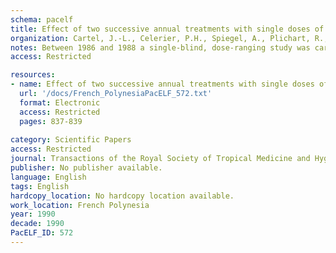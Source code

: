 ```yaml
---
schema: pacelf
title: Effect of two successive annual treatments with single doses of ivermectin on microfilaraemia due to Wuchereria bancrofti var. pacifica
organization: Cartel, J.-L., Celerier, P.H., Spiegel, A., Plichart, R., Roux, J.-F.
notes: Between 1986 and 1988 a single-blind, dose-ranging study was carried out in French Polynesia to determine the efficacy and tolerability of single 50, 100, 150 and 200 micrograms/kg doses of ivermectin in Wuchereria bancrofti carriers. Forty male microfilariae (mf) carriers between 18 and 50 years of age, in whom mf density was greater than or equal to 20 mf/ml, were treated twice at a one-year interval. Twelve months after the second treatment, in carriers who were given a dose greater than or equal to 100 micrograms/kg, mean mf density was 4-7% of the initial pretreatment mf density. Therefore, several successive annual treatments with single doses greater than or equal to 100 micrograms/kg of ivermectin should result in reducing mf densities to a very low level. Nevertheless, at 9 months after the second treatment, residual parasitaemia ranged from 1 to 2182 mf/ml (median 85) in 30 patients. Finally, in patients with pretreatment mf counts less than or equal to 150 mf/ml, mean mf density was 2.8 and 8.9 mf/ml, respectively, during the 2 six-month periods following treatment, while in patients with pretreatment mf densities greater than 150 mf/ml (median 1500) it was 92.3 and 334.1 mf/ml during the same periods. These results suggest that, when implementing filariasis control programmes, the best strategy might be administration of several treatments with a single dose of ivermectin every 6 months to the entire population, at least in French Polynesia. Afterwards, when mf densities had been reduced to a relatively low level (100-150 mf/ml), annual treatments could be considered.
access: Restricted

resources:
- name: Effect of two successive annual treatments with single doses of ivermectin on microfilaraemia due to Wuchereria bancrofti var. pacifica
  url: '/docs/French_PolynesiaPacELF_572.txt'
  format: Electronic
  access: Restricted
  pages: 837-839
 
category: Scientific Papers
access: Restricted
journal: Transactions of the Royal Society of Tropical Medicine and Hygiene
publisher: No publisher available. 
language: English 
tags: English 
hardcopy_location: No hardcopy location available.
work_location: French Polynesia
year: 1990
decade: 1990
PacELF_ID: 572
---
```

